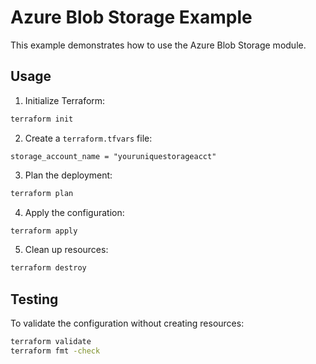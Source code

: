 # Azure Blob Storage Example

This example demonstrates how to use the Azure Blob Storage module.

## Usage

1. Initialize Terraform:
```bash
terraform init
```

2. Create a `terraform.tfvars` file:
```hcl
storage_account_name = "youruniquestorageacct"
```

3. Plan the deployment:
```bash
terraform plan
```

4. Apply the configuration:
```bash
terraform apply
```

5. Clean up resources:
```bash
terraform destroy
```

## Testing

To validate the configuration without creating resources:
```bash
terraform validate
terraform fmt -check
```
